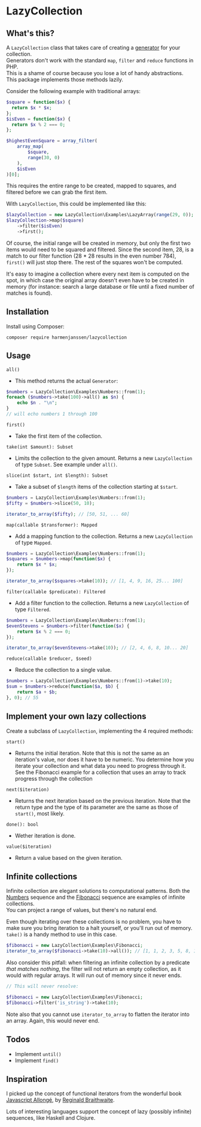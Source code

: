 # LazyCollection

## What's this?

A `LazyCollection` class that takes care of creating a [generator](http://php.net/manual/en/language.generators.php) for your collection.  
Generators don't work with the standard `map`, `filter` and `reduce` functions in PHP.  
This is a shame of course because you lose a lot of handy abstractions. This package implements those methods lazily.

Consider the following example with traditional arrays:

```php
$square = function($x) {
  return $x * $x;
};
$isEven = function($x) {
  return $x % 2 === 0;
};

$highestEvenSquare = array_filter(
    array_map(
        $square,
        range(30, 0)
    ),
    $isEven
)[0];
```

This requires the entire range to be created, mapped to squares, and filtered before we can grab the first item.

With `LazyCollection`, this could be implemented like this:

```php
$lazyCollection = new LazyCollection\Examples\LazyArray(range(29, 0));
$lazyCollection->map($square)
    ->filter($isEven)
    ->first();
```

Of course, the initial range will be created in memory, but only the first two items would need to be squared and filtered.
Since the second item, 28, is a match to our filter function (28 * 28 results in the even number 784), `first()` will just stop there.
The rest of the squares won't be computed.  

It's easy to imagine a collection where every next item is computed on the spot, in which case the original array doesn't even have to be 
created in memory (for instance: search a large database or file until a fixed number of matches is found).

## Installation

Install using Composer: 

```
composer require harmenjanssen/lazycollection
```

## Usage

`all()`
- This method returns the actual `Generator`:

```php
$numbers = LazyCollection\Examples\Numbers::from(1);
foreach ($numbers->take(100)->all() as $n) {
    echo $n . "\n";
}
// will echo numbers 1 through 100
```

`first()`
- Take the first item of the collection.

`take(int $amount): Subset`
- Limits the collection to the given amount. Returns a new `LazyCollection` of type `Subset`. 
  See example under `all()`.

`slice(int $start, int $length): Subset`
- Take a subset of `$length` items of the collection starting at `$start`.

```php
$numbers = LazyCollection\Examples\Numbers::from(1);
$fifty = $numbers->slice(50, 10);

iterator_to_array($fifty); // [50, 51, ... 60]
```

`map(callable $transformer): Mapped`
- Add a mapping function to the collection. Returns a new `LazyCollection` of type `Mapped`.
    
```php
$numbers = LazyCollection\Examples\Numbers::from(1);
$squares = $numbers->map(function($x) {
    return $x * $x;
});

iterator_to_array($squares->take(10)); // [1, 4, 9, 16, 25... 100]
```

`filter(callable $predicate): Filtered`
- Add a filter function to the collection. Returns a new `LazyCollection` of type `Filtered`.

```php
$numbers = LazyCollection\Examples\Numbers::from(1);
$evenStevens = $numbers->filter(function($x) {
    return $x % 2 === 0;
});

iterator_to_array($evenStevens->take(10)); // [2, 4, 6, 8, 10... 20]
```

`reduce(callable $reducer, $seed)`
- Reduce the collection to a single value.

```php
$numbers = LazyCollection\Examples\Numbers::from(1)->take(10);
$sum = $numbers->reduce(function($a, $b) {
    return $a + $b;
}, 0); // 55
```

## Implement your own lazy collections

Create a subclass of `LazyCollection`, implementing the 4 required methods:

`start()`
- Returns the initial iteration. Note that this is not the same as an iteration's value, 
  nor does it have to be numeric. You determine how you iterate your collection and what 
  data you need to progress through it.
  See the Fibonacci example for a collection that uses an array to track progress through 
  the collection

`next($iteration)`
- Returns the next iteration based on the previous iteration.
  Note that the return type and the type of its parameter are the same as those of `start()`, most likely.

`done(): bool`
- Wether iteration is done. 

`value($iteration)`
- Return a value based on the given iteration.


## Infinite collections

Infinite collection are elegant solutions to computational patterns. 
Both the [Numbers](https://github.com/harmenjanssen/lazycollection/blob/master/examples/Numbers.php) sequence and the [Fibonacci](https://github.com/harmenjanssen/lazycollection/blob/master/examples/Fibonacci.php) sequence are examples of infinite collections.  
You can project a range of values, but there's no natural end.

Even though iterating over these collections is no problem, you have to make sure you bring iteration to a halt yourself, or you'll run out of memory.
`take()` is a handy method to use in this case.

```php
$fibonacci = new LazyCollection\Examples\Fibonacci;
iterator_to_array($fibonacci->take(10)->all()); // [1, 1, 2, 3, 5, 8, 13, 21, 34, 55]
```

Also consider this pitfall: when filtering an infinite collection by a predicate _that matches nothing_, the filter will 
not return an empty collection, as it would with regular arrays. It will run out of memory since it never ends.

```php
// This will never resolve:

$fibonacci = new LazyCollection\Examples\Fibonacci;
$fibonacci->filter('is_string')->take(10);
```

Note also that you cannot use `iterator_to_array` to flatten the iterator into an array. Again, this would never end.

## Todos

- Implement `until()`
- Implement `find()`

## Inspiration

I picked up the concept of functional iterators from the wonderful book [Javascript Allongé](https://leanpub.com/javascriptallongesix/), by [Reginald Braithwaite](https://github.com/raganwald).

Lots of interesting languages support the concept of lazy (possibly infinite) sequences, like Haskell and Clojure.
